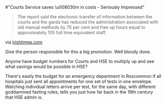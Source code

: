 #"Courts Service saves \u008030m in costs - Seriously Impressed"


 <div class="posterous_bookmarklet_entry">
 <blockquote class="posterous_medium_quote">The report said the electronic transfer of information between the courts and the garda has reduced the administration associated with old manual methods by 75 per cent and free up hours equal to approximately 105 full time equivalent staff.</blockquote>

<div class="posterous_quote_citation">via <a href="http://www.irishtimes.com/newspaper/breaking/2011/0713/breaking38.html?utm_source=twitterfeed&amp;utm_medium=twitter">irishtimes.com</a></div>
 <p>Give the person responsible for this a big promotion. Well bloody done.
</p><p>Anyone have budget numbers for Courts and HSE to multiply up and see what savings would be possible in HSE? 
</p><p>There's easily the budget for an emergency department in Roscommon if all hospitals just sent all appointments for one set of tests in one envelope. Watching individual letters arrive per test, for the same day, with different goddammed fasting rules, tells you just how far back in the 19th century that HSE admin is.</p></div>
 